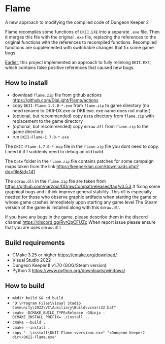 # Flame
A new approach to modifying the compiled code of Dungeon Keeper 2

Flame recompiles some functions of `DKII.EXE` into a separate `.exe` file.
Then it merges this file with the original `.exe` file, replacing the references to
the original functions with the references to recompiled functions.
Recompiled functions are supplemented with switchable changes that fix some game bugs

[Earlier](https://github.com/DiaLight/Flame/tree/46e5b0c1df93060bd01a83bb6d14d064e9c8c3dc "Full relinking approach"), this project implemented an approach to fully relinking `DKII.EXE`,
which contains false positive references that caused new bugs.

## How to install
- download `flame.zip` file from github actions https://github.com/DiaLight/Flame/actions
- copy `DKII-Flame-1.7.0-*.exe` from `flame.zip` to game directory (no need rename to DKII-DX.exe or DKII.exe. exe name does not matter)
- (optional, but recommended) copy `Data` directory from `flame.zip` with replacement to the game directory
- (optional, but recommended) copy `ddraw.dll` from `flame.zip` to the game directory
- run `DKII-Flame-1.7.0-*.exe`

The `DKII-Flame-1.7.0-*.map` file in the `flame.zip` file you dont need to copy.
I need it if I suddenly need to debug an old build

The `Date` folder in the `flame.zip` file contains patches for some campaign maps taken from the link https://keeperklan.com/downloads.php?do=file&id=141

The `ddraw.dll` in the `flame.zip` file are taken from https://github.com/narzoul/DDrawCompat/releases/tag/v0.5.3
It fixing some graphical bugs and i think improve general stability.
This dll is especially needed for those who observe graphic artifacts when starting the game
or whose game crashes immediately upon starting any game level
The Steam version of the game is installed along with this `ddraw.dll`

If you have any bugs in the game, please describe them in the discord channel https://discord.gg/RvrQpCFUZc
When report issue please ensure that you are uses `ddraw.dll`

## Build requirements
- CMake 3.25 or higher https://cmake.org/download/
- Visual Studio 2022
- Dungeon Keeper II v1.70 (GOG/Steam version)
- Python 3 https://www.python.org/downloads/windows/

## How to build
- `mkdir build && cd build`
- `"D:\Program Files\Visual Studio Community\2022\VC\Auxiliary\Build\vcvars32.bat"`
- `cmake -DCMAKE_BUILD_TYPE=Release -GNinja -DCMAKE_INSTALL_PREFIX=../install ..`
- `cmake --build .`
- `cmake --install .`
- `copy "..\install\DKII-Flame-<version>.exe" "<Dungeon Keeper2 dir>/DKII-Flame.exe"`
